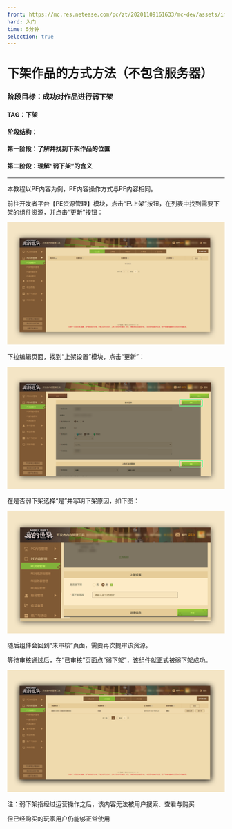 ```yaml
---
front: https://mc.res.netease.com/pc/zt/20201109161633/mc-dev/assets/img/3_3.e66b801f.png
hard: 入门
time: 5分钟
selection: true
---
```


# 下架作品的方式方法（不包含服务器）

### 阶段目标：成功对作品进行弱下架



#### TAG：下架



#### 阶段结构：

#### 第一阶段：了解并找到下架作品的位置

#### 第二阶段：理解“弱下架”的含义

***

本教程以PE内容为例，PE内容操作方式与PE内容相同。



前往开发者平台【PE资源管理】模块，点击“已上架”按钮，在列表中找到需要下架的组件资源，并点击“更新”按钮：

![](./images/3_1.png)



下拉编辑页面，找到“上架设置”模块，点击“更新”：

![](./images/3_2.png)



在是否弱下架选择“是”并写明下架原因，如下图：

![](./images/3_3.png)



随后组件会回到“未审核”页面，需要再次提审该资源。

等待审核通过后，在“已审核”页面点“弱下架”，该组件就正式被弱下架成功。

![](./images/3_4.png)



注：弱下架指经过运营操作之后，该内容无法被用户搜索、查看与购买

但已经购买的玩家用户仍能够正常使用